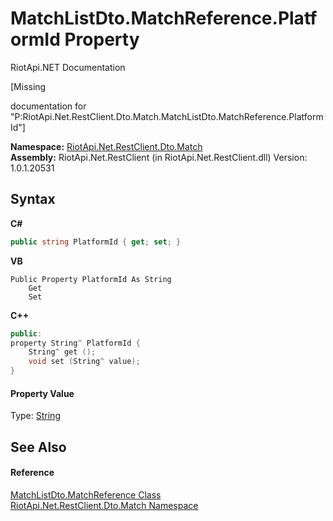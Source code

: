 # MatchListDto.MatchReference.PlatformId Property 
RiotApi.NET Documentation 

\[Missing <summary> documentation for "P:RiotApi.Net.RestClient.Dto.Match.MatchListDto.MatchReference.PlatformId"\]

**Namespace:**&nbsp;<a href="119ce159-34e9-7e8a-13ff-b7a4fc7406a6">RiotApi.Net.RestClient.Dto.Match</a><br />**Assembly:**&nbsp;RiotApi.Net.RestClient (in RiotApi.Net.RestClient.dll) Version: 1.0.1.20531

## Syntax

**C#**<br />
``` C#
public string PlatformId { get; set; }
```

**VB**<br />
``` VB
Public Property PlatformId As String
	Get
	Set
```

**C++**<br />
``` C++
public:
property String^ PlatformId {
	String^ get ();
	void set (String^ value);
}
```


#### Property Value
Type: <a href="http://msdn2.microsoft.com/en-us/library/s1wwdcbf" target="_blank">String</a>

## See Also


#### Reference
<a href="dbc35446-6e4a-2559-fda3-52151d2b8c86">MatchListDto.MatchReference Class</a><br /><a href="119ce159-34e9-7e8a-13ff-b7a4fc7406a6">RiotApi.Net.RestClient.Dto.Match Namespace</a><br />
